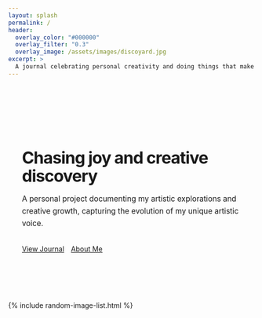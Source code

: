 ```yaml
---
layout: splash
permalink: /
header:
  overlay_color: "#000000"
  overlay_filter: "0.3"
  overlay_image: /assets/images/discoyard.jpg
excerpt: >
  A journal celebrating personal creativity and doing things that make me happy
---
```


<div class="hero-section">
  <div class="container">
    <div class="hero-content">
      <h1 class="hero-title">Chasing joy and <span class="highlight">creative discovery</span></h1>
      <p class="hero-description">A personal project documenting my artistic explorations and creative growth, capturing the evolution of my unique artistic voice.</p>
      <div class="hero-actions">
        <a href="/journal/" class="btn btn--primary">View Journal</a>
        <a href="/about/" class="btn btn--secondary">About Me</a>
      </div>
    </div>
    <div class="hero-image">
      <div class="image-placeholder gradient-bg">
        <img class="feature-image">
      </div>
    </div>
  </div>
</div>

{% include random-image-list.html %}
<script src="{{ '/assets/js/inspiration.js' | relative_url }}"></script>
<script src="{{ '/assets/js/random-images.js' | relative_url }}"></script>

<style>
/* Hero section styling */
.hero-section {
  padding: 6em 0 4em;
  background-color: var(--white);
}

.container {
  max-width: 1200px;
  margin: 0 auto;
  padding: 0 2em;
}

.hero-section .container {
  display: flex;
  align-items: center;
  gap: 4em;
}

.hero-content {
  flex: 1;
}

.hero-title {
  font-size: 3em;
  font-weight: 700;
  line-height: 1.1;
  margin-bottom: 0.5em;
  color: var(--text);
  letter-spacing: -0.03em;
}

.highlight {
  color: var(--primary);
}

.hero-description {
  font-size: 1.2em;
  color: var(--text-lighter);
  margin-bottom: 2em;
  line-height: 1.6;
}

.hero-actions {
  display: flex;
  gap: 1em;
}

.hero-image {
  flex: 1;
  display: flex;
  justify-content: center;
}

.image-placeholder {
  width: 100%;
  aspect-ratio: 4/3;
  border-radius: 12px;
  overflow: hidden;
  box-shadow: 0 8px 30px rgba(0, 0, 0, 0.12);
  display: flex;
  align-items: center;
  justify-content: center;
}

.feature-image {
  width: 100%;
  height: 100%;
  object-fit: cover;
}

/* Feature grid styling */
.feature-grid {
  display: grid;
  grid-template-columns: repeat(auto-fit, minmax(280px, 1fr));
  gap: 2em;
  margin: 3em 0;
}

.feature-item {
  background: var(--white);
  padding: 2em;
  border-radius: 12px;
  box-shadow: 0 4px 6px rgba(50, 50, 93, 0.11), 0 1px 3px rgba(0, 0, 0, 0.08);
  transition: all 0.3s ease;
}

.feature-item:hover {
  transform: translateY(-4px);
  box-shadow: 0 7px 14px rgba(50, 50, 93, 0.1), 0 3px 6px rgba(0, 0, 0, 0.08);
}

.feature-icon {
  width: 50px;
  height: 50px;
  border-radius: 12px;
  display: flex;
  align-items: center;
  justify-content: center;
  margin-bottom: 1.5em;
}

.feature-item h3 {
  font-size: 1.3em;
  margin-bottom: 0.7em;
  font-weight: 600;
  color: var(--text);
}

.feature-item p {
  color: var(--text-lighter);
  line-height: 1.6;
  margin-bottom: 1.5em;
}

.feature-link {
  color: var(--primary);
  font-weight: 500;
  text-decoration: none;
  transition: all 0.2s ease;
}

.feature-link:hover {
  color: var(--primary-dark);
  text-decoration: underline;
}

/* Section styling */
.section {
  padding: 5em 0;
}

.section--light {
  background-color: var(--light-bg);
}

.section-actions {
  margin-top: 2em;
  text-align: center;
}

/* CTA section */
.section--cta {
  text-align: center;
  padding: 4em 0;
}

.cta-title {
  color: white;
  font-size: 2.2em;
  margin-bottom: 0.5em;
  font-weight: 700;
}

.cta-text {
  color: rgba(255, 255, 255, 0.9);
  max-width: 600px;
  margin: 0 auto 2em;
  font-size: 1.1em;
}

.btn--light {
  background-color: white !important;
  color: var(--primary-dark) !important;
  font-weight: 500;
  border-radius: 30px;
  padding: 0.7em 1.6em;
  transition: all 0.2s ease;
  box-shadow: 0 4px 6px rgba(0, 0, 0, 0.12);
}

.btn--light:hover {
  transform: translateY(-2px);
  box-shadow: 0 7px 14px rgba(0, 0, 0, 0.15);
}

/* Responsive adjustments */
@media (max-width: 992px) {
  .hero-section .container {
    flex-direction: column;
    gap: 2em;
  }
  
  .hero-title {
    font-size: 2.4em;
  }
  
  .hero-description {
    font-size: 1.1em;
  }
  
  .feature-grid {
    grid-template-columns: repeat(auto-fit, minmax(250px, 1fr));
  }
}

@media (max-width: 576px) {
  .hero-actions {
    flex-direction: column;
    gap: 1em;
  }
  
  .hero-title {
    font-size: 2em;
  }
  
  .section {
    padding: 3em 0;
  }
}
</style>
